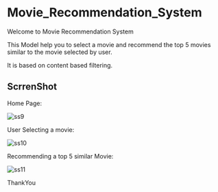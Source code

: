 # Movie_Recommendation_System

Welcome to Movie Recommendation System

This Model help you to select a movie and recommend the top 5 movies
similar to the movie selected by user.

It is based on content based filtering.

## ScrrenShot

Home Page:

![ss9](https://user-images.githubusercontent.com/103262742/222906035-60c00457-4253-4760-9a76-be4b52e472d2.jpeg)

User Selecting a movie:

![ss10](https://user-images.githubusercontent.com/103262742/222906295-379f222d-ab04-4293-94bc-503aa48ce6e3.jpeg)

Recommending a top 5 similar Movie:

![ss11](https://user-images.githubusercontent.com/103262742/222906638-1b8dc48a-ca39-4ac5-bfb1-8107967e516a.jpeg)


ThankYou




